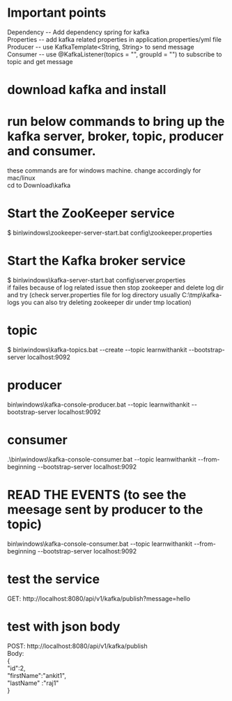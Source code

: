 # Important points
Dependency -- Add dependency spring for kafka  
Properties -- add kafka related properties in application.properties/yml file  
Producer -- use KafkaTemplate<String, String> to send message  
Consumer -- use @KafkaListener(topics = "", groupId = "") to subscribe to topic and get message  

# download kafka and install
# run below commands to bring up the kafka server, broker, topic, producer and consumer.
these commands are for windows machine. change accordingly for mac/linux  
cd to Download\kafka  

# Start the ZooKeeper service
$ bin\windows\zookeeper-server-start.bat config\zookeeper.properties  

# Start the Kafka broker service
$ bin\windows\kafka-server-start.bat config\server.properties  
if failes because of log related issue then stop zookeeper and delete log dir and try (check server.properties file for log directory usually C:\tmp\kafka-logs you can also try deleting zookeeper dir under tmp location)  

# topic
$ bin\windows\kafka-topics.bat --create --topic learnwithankit --bootstrap-server localhost:9092  

# producer
bin\windows\kafka-console-producer.bat --topic learnwithankit --bootstrap-server localhost:9092  

# consumer
.\bin\windows\kafka-console-consumer.bat --topic learnwithankit --from-beginning --bootstrap-server localhost:9092  

# READ THE EVENTS (to see the meesage sent by producer to the topic)
bin\windows\kafka-console-consumer.bat --topic learnwithankit --from-beginning --bootstrap-server localhost:9092  

# test the service
GET:  http://localhost:8080/api/v1/kafka/publish?message=hello  

# test with json body
POST: http://localhost:8080/api/v1/kafka/publish  
Body:  
 {  
 "id":2,  
 "firstName":"ankit1",  
 "lastName" :"raj1"  
 }  

